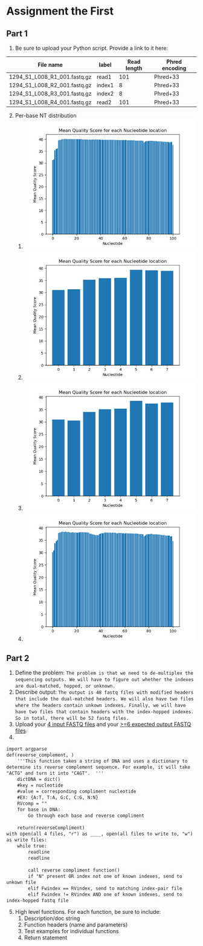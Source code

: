 # Assignment the First

## Part 1
1. Be sure to upload your Python script. Provide a link to it here:

| File name | label | Read length | Phred encoding |
|---|---|---|---|
| 1294_S1_L008_R1_001.fastq.gz | read1 | 101 | Phred+33 |
| 1294_S1_L008_R2_001.fastq.gz | index1 | 8 | Phred+33 |
| 1294_S1_L008_R3_001.fastq.gz | index2 | 8 | Phred+33 |
| 1294_S1_L008_R4_001.fastq.gz | read2 | 101 | Phred+33 |

2. Per-base NT distribution
    1. ![](./R1outHist.png)
    2. ![](./R2outHist.png)
    3. ![](./R3outHist.png)
    4. ![](./R4outHist.png)
    
## Part 2
1. Define the problem:
```The problem is that we need to de-multiplex the sequencing outputs. We will have to figure out whether the indexes are dual-matched, hopped, or unknown.```
2. Describe output:
```The output is 48 fastq files with modified headers that include the dual-matched headers. We will also have two files where the headers contain unkown indexes. Finally, we will have have two files that contain headers with the index-hopped indexes. So in total, there will be 52 fastq files. ```
3. Upload your [4 input FASTQ files](../TEST-input_FASTQ/) and your [>=6 expected output FASTQ files](../TEST-output_FASTQ/).
4. 
```
import argparse
def(reverse_complement, )
    '''This function takes a string of DNA and uses a dictionary to determine its reverse complement sequence. For example, it will take "ACTG" and turn it into "CAGT".  '''
    dictDNA = dict()
    #key = nucleotide
    #value = corresponding compliment nucleotide
    #EX: {A:T, T:A, G:C, C:G, N:N}
    RVcomp = ""
    for base in DNA:
        Go through each base and reverse compliment

    return(reverseCompliment)
with open(all 4 files, "r") as ____, open(all files to write to, "w") as write files:
    while true: 
        readline
        readline

        call reverse compliment function()
        if "N" present OR index not one of known indexes, send to unkown file
        elif Fwindex == RVindex, send to matching index-pair file
        elif Fwindex != RVindex AND one of known indexes, send to index-hopped fastq file

```


5. High level functions. For each function, be sure to include:
    1. Description/doc string
    2. Function headers (name and parameters)
    3. Test examples for individual functions
    4. Return statement
